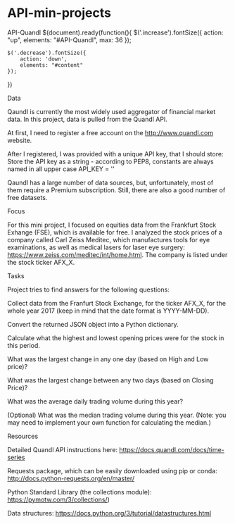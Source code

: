 # API-min-projects

API-Quandl
$(document).ready(function(){
	$('.increase').fontSize({
		action: "up",
		elements: "#API-Quandl",
		max: 36
	});

	$('.decrease').fontSize({
		action: 'down',
		elements: "#content"
	});
})


Data


Qaundl is currently the most widely used aggregator of financial market data. In this project, data is pulled from the Quandl API.

At first, I need to register a free account on the http://www.quandl.com website.

After I registered, I was provided with a unique API key, that I should store: Store the API key as a string - according to PEP8, constants are always named in all upper case API_KEY = ''

Qaundl has a large number of data sources, but, unfortunately, most of them require a Premium subscription. Still, there are also a good number of free datasets.


Focus


For this mini project, I focused on equities data from the Frankfurt Stock Exhange (FSE), which is available for free. I analyzed the stock prices of a company called Carl Zeiss Meditec, which manufactures tools for eye examinations, as well as medical lasers for laser eye surgery: https://www.zeiss.com/meditec/int/home.html. The company is listed under the stock ticker AFX_X.

Tasks

Project tries to find answers for the following questions:

Collect data from the Franfurt Stock Exchange, for the ticker AFX_X, for the whole year 2017 (keep in mind that the date format is YYYY-MM-DD).

Convert the returned JSON object into a Python dictionary.

Calculate what the highest and lowest opening prices were for the stock in this period.

What was the largest change in any one day (based on High and Low price)?

What was the largest change between any two days (based on Closing Price)?

What was the average daily trading volume during this year?

(Optional) What was the median trading volume during this year. (Note: you may need to implement your own function for calculating the median.)

Resources

Detailed Quandl API instructions here: https://docs.quandl.com/docs/time-series

Requests package, which can be easily downloaded using pip or conda: http://docs.python-requests.org/en/master/

Python Standard Library (the collections module): https://pymotw.com/3/collections/)

Data structures: https://docs.python.org/3/tutorial/datastructures.html
